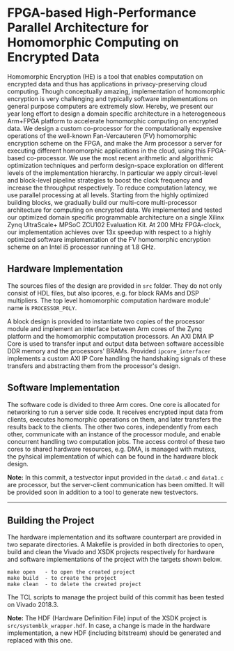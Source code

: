 # FPGA-based High-Performance Parallel Architecture for Homomorphic Computing on Encrypted Data

Homomorphic Encryption (HE) is a tool that enables computation on encrypted data and thus has applications in privacy-preserving cloud computing. Though conceptually amazing, implementation of homomorphic encryption is very challenging and typically software implementations on general purpose computers are extremely slow. Hereby, we present our year long effort to design a domain specific architecture in a heterogeneous Arm+FPGA platform to accelerate homomorphic computing on encrypted data. We design a custom co-processor for the computationally expensive operations of the well-known Fan-Vercauteren (FV) homomorphic encryption scheme on the FPGA, and make the Arm processor a server for executing different homomorphic applications in the cloud, using this FPGA-based co-processor. We use the most recent arithmetic and algorithmic optimization techniques and perform design-space exploration on different levels of the implementation hierarchy. In particular we apply circuit-level and block-level pipeline strategies to boost the clock frequency and increase the throughput respectively. To reduce computation latency, we use parallel processing at all levels. Starting from the highly optimized building blocks, we gradually build our multi-core multi-processor architecture for computing on encrypted data. We implemented and tested our optimized domain specific programmable architecture on a single Xilinx Zynq UltraScale+ MPSoC ZCU102 Evaluation Kit. At 200 MHz FPGA-clock, our implementation achieves over 13x speedup with respect to a highly optimized software implementation of the FV homomorphic encryption scheme on an Intel i5 processor running at 1.8 GHz.

## Hardware Implementation

The sources files of the design are provided in `src` folder. They do not only consist of HDL files, but also ipcores, e.g. for block RAMs and DSP multipliers. The top level homomorphic computation hardware module' name is `PROCESSOR_POLY`.

A block design is provided to instantiate two copies of the processor module and implement an interface between Arm cores of the Zynq platform and the homomorphic computation processors. An AXI DMA IP Core is used to transfer input and output data between software accessible DDR memory and the processors' BRAMs. Provided `ipcore_interfacer` implements a custom AXI IP Core handling the handshaking signals of these transfers and abstracting them from the processor's design.

## Software Implementation

The software code is divided to three Arm cores. One core is allocated for networking to run a server side code. It receives encrypted input data from clients, executes homomorphic operations on them, and later transfers the results back to the clients. The other two cores, independently from each other, communicate with an instance of the processor module, and enable concurrent handling two computation jobs. The access control of these two cores to shared hardware resources, e.g. DMA, is managed with mutexs, the pyhsical implementation of which can be found in the hardware block design.

**Note:** In this commit, a testvector input provided in the `data0.c` and `data1.c` are processor, but the server-client communication has been omitted. It will be provided soon in addition to a tool to generate new testvectors.

---

## Building the Project

The hardware implementation and its software counterpart are provided in two separate directories. A Makefile is provided in both directories to open, build and clean the Vivado and XSDK projects respectively for hardware and software implementations of the project with the targets shown below.

```
make open   - to open the created project
make build  - to create the project
make clean  - to delete the created project
```

The TCL scripts to manage the project build of this commit has been tested on Vivado 2018.3.

**Note:** The HDF (Hardware Definition File) input of the XSDK project is `src/systemblk_wrapper.hdf`. In case, a change is made in the hardware implementation, a new HDF (including bitstream) should be generated and replaced with this one.


<!-- *In addition to Makefile for building the project from sources directly, a -newly- built project folders are committed, as an extra resource. When this project will be visited in the future, a Vivado version mismatch may happen, causing the build scipts to fail if the Vivado supported TCL commands change. In such a case, the already built project can be handy as Vivado should open projects of previous versions in read-only mode and allow upgrading them.* -->
